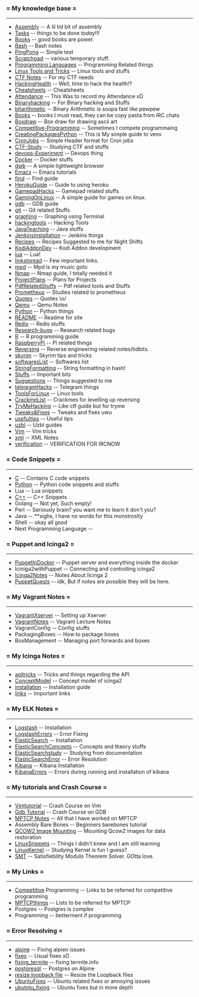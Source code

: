 ### = My knowledge base =
***
  * [Assembly](Assembly) -- A lil tid bit of assembly
  * [Tasks](Tasks) -- things to be done _today_!!!         
  * [Books](Books) -- good books are power.   
  * [Bash](Bash) -- Bash notes
  * [PingPong](ping/pinopong.md) -- Simple test
  * [Scratchpad](Scratchpad) -- various temporary stuff.   
  * [Programming Languages](Programming) -- Programming Related things   
  * [Linux Tools and Tricks](Linux) -- Linux tools and stuffs   
  * [CTF Notes](CTF-Study) -- For my CTF needs   
  * [HackingHealth](HackingHealth) -- Well, time to hack the health!?
  * [Cheatsheets](Cheatsheets) -- Cheatsheets
  * [Attendance](Attendance.md)  -- This Was to record my Attendance xD   
  * [Binaryhacking](Binaryhacking.md)  -- For Binary hacking and Stuffs   
  * [bitarithmetic](bitarithmetic.md)  -- Binary Arithmetic is soopa fast like pewpew   
  * [Books](Books.md)  -- books I must read, they can be copy pasta from IRC chats   
  * [Boxdraw](Boxdraw.md)  -- Box draw for drawing ascii art        
  * [Competitive-Programming](Competitive-Programming.md)  -- Sometimes I compete programmaing
  * [CreatingPackagesPython](CreatingPackagesPython.md)  -- This is My simple guide to venv
  * [CronJobs](CronJobs) -- Simple Header format for Cron jobs
  * [CTF-Study](CTF-Study.md)  -- Studying CTF and stuffs   
  * [devops-Experiment](devops-Experiment-8.md)  -- Devops thing   
  * [Docker](Docker.md)  -- Docker stuffs
  * [dwb](dwb) -- A simple lightweight browser
  * [Emacs](Emacs.md)  -- Emacs tutorials   
  * [find](find.md)  -- Find guide   
  * [HerokuGuide](HerokuGuide)  -- Guide to using heroku
  * [GamepadHacks](GamepadHacks) -- Gamepad related stuffs
  * [GamingOnLinux](GamingOnLinux) -- A simple guide for games on linux.
  * [gdb](gdb.md)  -- GDB guide  
  * [git](git) -- Git related Stuffs
  * [graphing](graphing.md)  -- Graphing using Terminal
  * [hackingtools](hackingtools) -- Hacking Tools
  * [JavaTeaching](JavaTeaching.md)  -- Java stuffs   
  * [JenkinsInstallation](JenkinsInstallation.md)  -- Jenkins things
  * [Recipes](Recipes) -- Recipes Suggested to me for Night Shifts
  * [KodiAddonDev](KodiAddonDev.md)  -- Kodi Addon development   
  * [lua](lua.md)  -- Lua!  
  * [linkstoread](linkstoread) -- Few important links.
  * [mpd](mpd.md)  -- Mpd is my music goto    
  * [Nmap](Nmap.md)  -- Nmap guide, I totally needed it   
  * [ProjectPlans](ProjectPlans.md)  -- Plans for Projects
  * [PdfRelatedStuffs](PdfRelatedStuffs) -- Pdf related tools and Stuffs
  * [Prometheus](Prometheus) -- Studies related to prometheus
  * [Quotes](Quotes) -- Quotes \o/
  * [Qemu](Qemu) -- Qemu Notes
  * [Python](Python.md)  -- Python things   
  * [README](README.md)  -- Readme for site   
  * [Redis](Redis.md)  -- Redis stuffs   
  * [Research-bugs](Research-bugs.md)  -- Research related bugs   
  * [R](R.md)  -- R programming guide
  * [RaspberryPi](RaspberryPi) -- Pi related things
  * [Reversing](Reversing) -- Reverse engineering related notes/tidbits.
  * [skyrim](skyrim.md)  -- Skyrim tips and tricks   
  * [softwaresList](softwaresList.md)  -- Softwares list  
  * [StringFormatting](StringFormatting) -- String formatting in bash!
  * [Stuffs](Stuffs.md)  -- Important bits
  * [Suggestions](Suggestions)          -- Things suggested to me
  * [telegramHacks](telegramHacks.md)  -- Telegram things   
  * [ToolsForLinux](ToolsForLinux.md)  -- Linux tools   
  * [CrackmeList](crackmeslist.md) -- Crackmes for levelling up reversing
  * [TryMeHacking](TryMeHacking.md)  -- Like ctf guide but for tryme   
  * [Tweaks&Fixes](Tweaks&Fixes.md)  -- Tweaks and fixes uwu   
  * [usefultips](usefultips.md)  -- Useful tips   
  * [uzbl](uzbl.md)     -- Uzbl guides    
  * [Vim](Vim)      -- Vim tricks
  * [xml](xml)    -- XML Notes 
  * [verification](verification) -- VERIFICATION FOR IRCNOW

### = Code Snippets =
***
  * [C](C) -- Contains C code snippets
  * [Python](PythonSnippet) -- Python code snippets and stuffs
  * Lua -- Lua snippets
  * [C++](C++) -- C++ Snippets
  * Golang -- Not yet, Such empty!
  * Perl -- Seriously brain? you want me to learn it don't you? 
  * Java -- **sighs, I have no words for this monstrosity
  * Shell -- okay all good
  * Next Programming Language -- 
  
### = Puppet and Icinga2 =

***
  * [PuppetInDocker](PuppetInDocker) -- Puppet server and everything inside the docker
  * Iciniga2withPuppet -- Connecting and controlling icinga2
  * [Icinga2Notes](Icinga2Notes) -- Notes About Iicinga 2
  * [PuppetQuests](PuppetQuests) -- idk, But if notes are possible they will be here.  
  
### = My Vagrant Notes =

***
  * [VagrantXserver](VagrantXserver) -- Setting up Xserver
  * [VagrantNotes](VagrantLecture) -- Vagrant Lecture Notes
  * VagrantConfig  -- Config stuffs
  * PackagingBoxes -- How to package boxes
  * BoxManagement -- Managing port forwards and boxes

### = My Icinga Notes =

***
  * [apitricks](apitricks) -- Tricks and things regarding the API   
  * [ConceptModel](ConceptModel) -- Concept model of icinga2   
  * [installation](installation) -- Installation guide   
  * [links](links) -- Important links   

###  = My ELK Notes =

***
  * [Logstash](Logstash) -- Installation
  * [LogstashErrors](LogstashErrors) -- Error Fixing 
  * [ElasticSearch](ElasticSearch) -- Installation
  * [ElasticSearchConcepts](ElasticSearchConcepts) -- Concepts and theory stuffs
  * [ElasticSearchstudy](ElasticSearchstudy) -- Studying from documentation
  * [ElasticSearchError](ElasticSearchError) -- Error Resolution
  * [Kibana](Kibana)  -- Kibana Installation
  * [KibanaErrors](KibanaErrors) -- Errors during running and installation of kibana

### = My tutorials and Crash Course =

***
  * [Vimtutorial](Vimtutorial.md) -- Crash Course on Vim
  * [Gdb Tutorial](gdb_tutorials.md) -- Crash Course on GDB
  * [MPTCP Notes](MPTCPBlackBook.md)   -- All that I have worked on MPTCP
  * Assembly Bare Bones -- Beginners barebones tutorial
  * [QCOW2 Image Mounting](Qcow2ImageMounting.md) -- Mounting Qcow2 images for data restoration
  * [LinuxSnippets](LinuxSnippets) -- Things I didn't knew and I am still learning
  * [LinuxKernel](LinuxKernel) -- Studying Kernel is fun I guess?
  * [SMT](SMT) -- Satisfiebility Modulo Theorem Solver. GOtta love. 
  
  
### = My Links =

***
  * [Competitive](Competitive) Programming -- Links to be referred for competitive programming
  * [MPTCPthings](MPTCP) -- Lists to be referred for MPTCP
  * Postgres -- Postgres is complex 
  * Programming -- betterment if programming

### = Error Resolving =
***
  * [alpine](alpine.md) -- Fixing alpien issues
  * [fixes](fixes.md)  -- Usual fixes xD
  * [fixing_termite](fixing_termite.md)  -- fixing termite.info
  * [postgresql](postgresql.md)  -- Postgres on Alpine
  * [resize loopback file](resize-loopback-file.md) -- Resize the Loopback files
  * [UbuntuFixes](UbuntuFixes.md) -- Ubuntu related fixes or annoying issues
  * [ubutntu_fixing](ubutntu_fixing.md) -- Ubuntu fixes but in more depth


